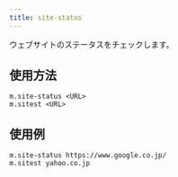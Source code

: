 ```yaml
---
title: site-status
---
```


ウェブサイトのステータスをチェックします。

## 使用方法

```
m.site-status <URL>
m.sitest <URL>
```

## 使用例

```
m.site-status https://www.google.co.jp/
m.sitest yahoo.co.jp
```
